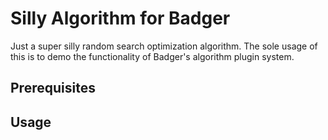 # Silly Algorithm for Badger

Just a super silly random search optimization algorithm. The sole usage of this is to demo the functionality of Badger's algorithm plugin system.

## Prerequisites

## Usage
